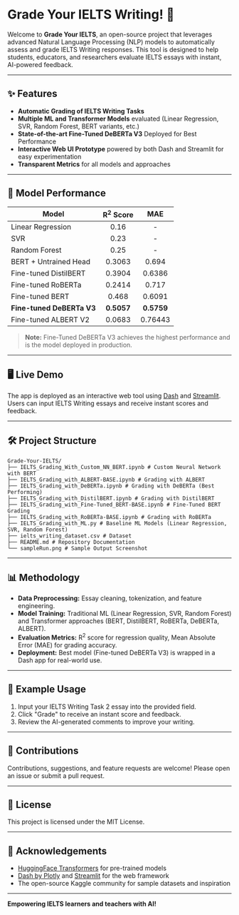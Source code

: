 # Grade Your IELTS Writing! 🚀

Welcome to **Grade Your IELTS**, an open-source project that leverages advanced Natural Language Processing (NLP) models to automatically assess and grade IELTS Writing responses. This tool is designed to help students, educators, and researchers evaluate IELTS essays with instant, AI-powered feedback.

---

## ✨ Features

- **Automatic Grading of IELTS Writing Tasks**
- **Multiple ML and Transformer Models** evaluated (Linear Regression, SVR, Random Forest, BERT variants, etc.)
- **State-of-the-art Fine-Tuned DeBERTa V3** Deployed for Best Performance
- **Interactive Web UI Prototype** powered by both Dash and Streamlit for easy experimentation
- **Transparent Metrics** for all models and approaches

---

## 🚦 Model Performance

| Model                           | R<sup>2</sup> Score | MAE      |
|----------------------------------|:------------------:|:--------:|
| Linear Regression                | 0.16               |    -     |
| SVR                              | 0.23               |    -     |
| Random Forest                    | 0.25               |    -     |
| BERT + Untrained Head            | 0.3063             | 0.694    |
| Fine-tuned DistilBERT            | 0.3904             | 0.6386   |
| Fine-tuned RoBERTa               | 0.2414             | 0.717    |
| Fine-tuned BERT                  | 0.468              | 0.6091   |
| **Fine-tuned DeBERTa V3**        | **0.5057**         | **0.5759** |
| Fine-tuned ALBERT V2             | 0.0683             | 0.76443  |

> **Note:** Fine-Tuned DeBERTa V3 achieves the highest performance and is the model deployed in production.

---

## 🖥️ Live Demo

The app is deployed as an interactive web tool using [Dash](https://dash.plotly.com/) and [Streamlit](https://streamlit.io/). Users can input IELTS Writing essays and receive instant scores and feedback.

---

## 🛠️ Project Structure

```
Grade-Your-IELTS/
├── IELTS_Grading_With_Custom_NN_BERT.ipynb # Custom Neural Network with BERT
├── IELTS_Grading_with_ALBERT-BASE.ipynb # Grading with ALBERT
├── IELTS_Grading_with_DeBERTa.ipynb # Grading with DeBERTa (Best Performing)
├── IELTS_Grading_with_DistilBERT.ipynb # Grading with DistilBERT
├── IELTS_Grading_with_Fine-Tuned_BERT-BASE.ipynb # Fine-Tuned BERT Grading
├── IELTS_Grading_with_RoBERTa-BASE.ipynb # Grading with RoBERTa
├── IELTS_Grading_with_ML.py # Baseline ML Models (Linear Regression, SVR, Random Forest)
├── ielts_writing_dataset.csv # Dataset
├── README.md # Repository Documentation
└── sampleRun.png # Sample Output Screenshot
```

---

## 📊 Methodology

- **Data Preprocessing:** Essay cleaning, tokenization, and feature engineering.
- **Model Training:** Traditional ML (Linear Regression, SVR, Random Forest) and Transformer approaches (BERT, DistilBERT, RoBERTa, DeBERTa, ALBERT).
- **Evaluation Metrics:** R<sup>2</sup> score for regression quality, Mean Absolute Error (MAE) for grading accuracy.
- **Deployment:** Best model (Fine-tuned DeBERTa V3) is wrapped in a Dash app for real-world use.

---

## 🤖 Example Usage

1. Input your IELTS Writing Task 2 essay into the provided field.
2. Click "Grade" to receive an instant score and feedback.
3. Review the AI-generated comments to improve your writing.

---

## 🤝 Contributions

Contributions, suggestions, and feature requests are welcome! Please open an issue or submit a pull request.

---

## 📄 License

This project is licensed under the MIT License.

---

## 🙏 Acknowledgements

- [HuggingFace Transformers](https://huggingface.co/) for pre-trained models
- [Dash by Plotly](https://dash.plotly.com/) and [Streamlit](https://streamlit.io/) for the web framework
- The open-source Kaggle community for sample datasets and inspiration

---

**Empowering IELTS learners and teachers with AI!**
